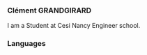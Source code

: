 ### Clément GRANDGIRARD

I am a Student at Cesi Nancy Engineer school.  

### Languages

<p align="left">

</p>
